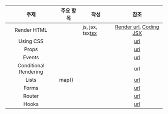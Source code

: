 | 주제 | 주요 항목 | 작성 | 참조 |
| :---: | --- |  --- | :---: |
|Render HTML||js, jsx, tsx[tsx](./src/App.tsx)|[Render url](https://www.w3schools.com/REACT/react_render.asp), [Coding JSX](https://www.w3schools.com/REACT/react_jsx.asp)|
|Using CSS|||[url](https://www.w3schools.com/REACT/react_css_styling.asp)|
|Props|||[url](https://www.w3schools.com/REACT/react_props.asp)|
|Events|||[url]()|
|Conditional Rendering|||[url](https://www.w3schools.com/REACT/react_conditional_rendering.asp)|
|Lists|map()||[url](https://www.w3schools.com/REACT/react_lists.asp)|
|Forms|||[url]()|
|Router|||[url]()|
|Hooks|||[url](https://www.w3schools.com/REACT/react_hooks.asp)|